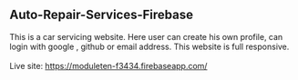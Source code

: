 ## Auto-Repair-Services-Firebase 
 This is a car servicing website. Here user can create his own profile, can login with google , github or email address. This website is full responsive.
 <br> <br>
Live site: https://moduleten-f3434.firebaseapp.com/
